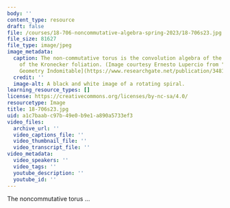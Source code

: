 ```yaml
---
body: ''
content_type: resource
draft: false
file: /courses/18-706-noncommutative-algebra-spring-2023/18-706s23.jpg
file_size: 81627
file_type: image/jpeg
image_metadata:
  caption: The non-commutative torus is the convolution algebra of the holonomy groupoid
    of the Kronecker foliation. (Image courtesy Ernesto Lupercio from "[Non-Commutative
    Geometry Indomitable](https://www.researchgate.net/publication/348129641_Non-Commutative_Geometry_Indomitable)."
  credit: ''
  image-alt: A black and white image of a rotating spiral.
learning_resource_types: []
license: https://creativecommons.org/licenses/by-nc-sa/4.0/
resourcetype: Image
title: 18-706s23.jpg
uid: a1c7baab-c97b-49e0-b9e1-a890a5733ef3
video_files:
  archive_url: ''
  video_captions_file: ''
  video_thumbnail_file: ''
  video_transcript_file: ''
video_metadata:
  video_speakers: ''
  video_tags: ''
  youtube_description: ''
  youtube_id: ''
---
```

The noncommutative torus ...